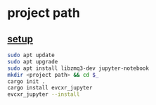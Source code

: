 # project path

## [setup](https://docs.rs/plotters/latest/plotters/#trying-with-jupyter-evcxr-kernel-interactively)

```bash
sudo apt update
sudo apt upgrade
sudo apt install libzmq3-dev jupyter-notebook
mkdir <project path> && cd $_
cargo init .
cargo install evcxr_jupyter
evcxr_jupyter --install
```
